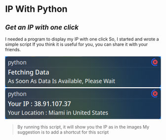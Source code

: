 # IP With Python

## _Get an IP with one click_

I needed a program to display my IP with one click
So, I started and wrote a simple script
If you think it is useful for you, you can share it with your friends.




![me](https://github.com/MrCharouon/get-ip-with-python/blob/main/images/1.png)
![me](https://github.com/MrCharouon/get-ip-with-python/blob/main/images/2.png)


> By running this script, it will show you the IP as in the images
> My suggestion is to add a shortcut for this script
